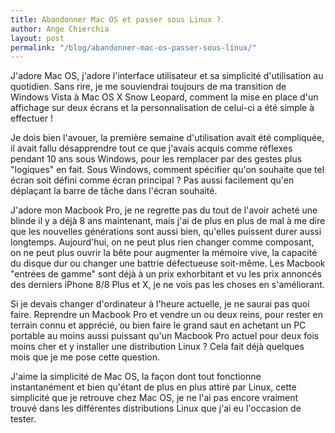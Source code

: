 ```yaml
---
title: Abandonner Mac OS et passer sous Linux ?
author: Ange Chierchia
layout: post
permalink: "/blog/abandonner-mac-os-passer-sous-linux/"
---
```


J'adore Mac OS, j'adore l'interface utilisateur et sa simplicité d'utilisation au quotidien. Sans rire, je me souviendrai toujours de ma transition de Windows Vista à Mac OS X Snow Leopard, comment la mise en place d'un affichage sur deux écrans et la personnalisation de celui-ci a été simple à effectuer !

Je dois bien l'avouer, la première semaine d'utilisation avait été compliquée, il avait fallu désapprendre tout ce que j'avais acquis comme réflexes pendant 10 ans sous Windows, pour les remplacer par des gestes plus "logiques" en fait.
Sous Windows, comment spécifier qu'on souhaite que tel écran soit défini comme écran principal ? Pas aussi facilement qu'en déplaçant la barre de tâche dans l'écran souhaité.

J'adore mon Macbook Pro, je ne regrette pas du tout de l'avoir acheté une blinde il y a déjà 8 ans maintenant, mais j'ai de plus en plus de mal à me dire que les nouvelles générations sont aussi bien, qu'elles puissent durer aussi longtemps. Aujourd'hui, on ne peut plus rien changer comme composant, on ne peut plus ouvrir la bête pour augmenter la mémoire vive, la capacité du disque dur ou changer une battrie défectueuse soit-même. Les Macbook "entrées de gamme" sont déjà à un prix exhorbitant et vu les prix annoncés des derniers iPhone 8/8 Plus et X, je ne vois pas les choses en s'améliorant.

Si je devais changer d'ordinateur à l'heure actuelle, je ne saurai pas quoi faire. Reprendre un Macbook Pro et vendre un ou deux reins, pour rester en terrain connu et apprécié, ou bien faire le grand saut en achetant un PC portable au moins aussi puissant qu'un Macbook Pro actuel pour deux fois moins cher et y installer une distribution Linux ? Cela fait déjà quelques mois que je me pose cette question.

J'aime la simplicité de Mac OS, la façon dont tout fonctionne instantanément et bien qu'étant de plus en plus attiré par Linux, cette simplicité que je retrouve chez Mac OS, je ne l'ai pas encore vraiment trouvé dans les différentes distributions Linux que j'ai eu l'occasion de tester.